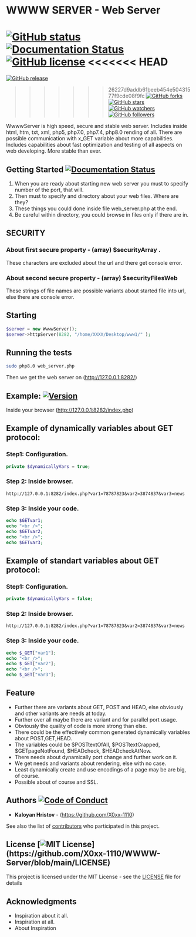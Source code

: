 # WWWW SERVER - Web Server
[![GitHub status](https://github.com/X0xx-1110/WWWW-Server/actions/workflows/codacy-analysis.yml/badge.svg)](https://github.com/X0xx-1110/WWWW-Server)
[![Documentation Status](https://readthedocs.org/projects/ansicolortags/badge/?version=latest)](http://ansicolortags.readthedocs.io/?badge=latest)
[![GitHub license](https://img.shields.io/github/license/X0xx-1110/WWWW-Server.svg)](https://github.com/X0xx-1110/WWWW-Server/blob/master/LICENSE)
<<<<<<< HEAD
=======
[![GitHub release](https://img.shields.io/github/security/X0xx-1110/WWWW-Server.svg)](https://GitHub.com/X0xx-1110/WWWW-Server/blob/master/SECURITY.md)
>>>>>>> 26227d9addb61beeb454e50431577f9cde08f9fc
[![GitHub forks](https://img.shields.io/github/forks/X0xx-1110/WWWW-Server.svg?style=social&label=Fork&maxAge=2592000)](https://GitHub.com/X0xx-1110/WWWW-Server/network/)
[![GitHub stars](https://img.shields.io/github/stars/X0xx-1110/WWWW-Server.svg?style=social&label=Star&maxAge=2592000)](https://GitHub.com/X0xx-1110/WWWW-Server/stargazers/)
[![GitHub watchers](https://img.shields.io/github/watchers/X0xx-1110/WWWW-Server.svg?style=social&label=Watch&maxAge=2592000)](https://GitHub.com/X0xx-1110/WWWW-Server/watchers/)
[![GitHub followers](https://img.shields.io/github/followers/X0xx-1110.svg?style=social&label=Follow&maxAge=2592000)](https://github.com/X0xx-1110?tab=followers)

WwwwServer is high speed, secure and stable web server. Includes inside html, htm, txt, xml, php5, php7.0, php7.4, php8.0 rending of all. There are possible communication with x_GET variable about more capabilities. Includes capabilities about fast optimization and testing of all aspects on web developing.
More stable than ever.

## Getting Started [![Documentation Status](https://readthedocs.org/projects/ansicolortags/badge/?version=latest)](http://ansicolortags.readthedocs.io/?badge=latest)

1. When you are ready about starting new web server you must to specify number of the port, that will.
2. Then must  to specify and directory about your web files. Where are they?
3. These things you could done inside file web_server.php at the end.
4. Be careful within directory, you could browse in files only if there are in.

## SECURITY
### About first secure property -  (array) $securityArray .
These characters are excluded about the url and there get console error.
### About second secure property -  (array) $securityFilesWeb
These strings of file names are possible variants about started file into url,
else there are console error.


## Starting
```php
$server = new WwwwServer();
$server->httpServer(8282, "/home/XXXX/Desktop/www1/" );
```

## Running the tests

```bash
sudo php8.0 web_server.php
```
Then we get the web server on (http://127.0.0.1:8282/)



## Example: [![Version](https://badge.fury.io/gh/tterb%2FHyde.svg)](https://badge.fury.io/gh/tterb%2FHyde)
Inside your browser (http://127.0.0.1:8282/index.php)


## Example of dynamically variables about GET protocol:
### Step1: Configuration.
```php
private $dynamicallyVars = true;
```

### Step 2: Inside browser.
```uri
http://127.0.0.1:8282/index.php?var1=78787823&var2=3874837&var3=news
```

### Step 3: Inside your code.
```php
echo $GETvar1;
echo "<br />";
echo $GETvar2;
echo "<br />";
echo $GETvar3;
```

## Example of standart variables about GET protocol:
### Step1: Configuration.
```php
private $dynamicallyVars = false;
```

### Step 2: Inside browser.
```uri
http://127.0.0.1:8282/index.php?var1=78787823&var2=3874837&var3=news
```

### Step 3: Inside your code.
```php
echo $_GET["var1"];
echo "<br />";
echo $_GET["var2"];
echo "<br />";
echo $_GET["var3"];
```


## Feature
  * Further there are variants about GET, POST and HEAD, else obviously and other variants are needs at today.
  * Further over all maybe there are variant and for parallel port usage.
  * Obviously the quality of code is more strong than else.
  * There could be the effectively common generated dynamically variables about POST,GET,HEAD.
  * The variables could be $POSTtextOfAll, $POSTtextCrapped, $GETpageNotFound, $HEADcheck, $HEADcheckAtNow.
  * There needs about dynamically port change and further work on it.
  * We get needs and variants about rendering, else with no case.
  * Least dynamically create and use encodings of a page may be are big, of course.
  * Possible about of course and SSL.

## Authors [![Code of Conduct](https://img.shields.io/badge/code%20of-conduct-ff69b4.svg?style=flat)](https://github.com/X0xx-1110/WWWW-Server/blob/main/CODE_OF_CONDUCT.md)

* **Kaloyan Hristov** - (https://github.com/X0xx-1110)

See also the list of [contributors](https://github.com/your/project/contributors) who participated in this project.

## License [![MIT License](https://img.shields.io/apm/l/atomic-design-ui.svg?)](https://github.com/X0xx-1110/WWWW-Server/blob/main/LICENSE)

This project is licensed under the MIT License - see the [LICENSE](LICENSE) file for details

## Acknowledgments

* Inspiration about it all.
* Inspiration at all.
* About Inspiration
